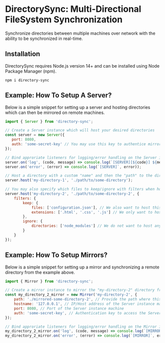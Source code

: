 # DirectorySync: Multi-Directional FileSystem Synchronization
Synchronize directories between multiple machines over network with the ability to be synchronized in real-time.

## Installation
DirectorySync requires Node.js version 14+ and can be installed using Node Package Manager (npm).
```
npm i directory-sync
```

## Example: How To Setup A Server?
Below is a simple snippet for setting up a server and hosting directories which can then be mirrored on remote machines.

```javascript
import { Server } from 'directory-sync';

// Create a Server instance which will host your desired directories
const server = new Server({
   port: 8080,
   auth: 'some-secret-key' // You may use this key to authentice mirrors
});

// Bind approriate listeners for logging/error handling on the Server instance
server.on('log', (code, message) => console.log(`[SERVER][${code}] ${message}`));
server.on('error', (error) => console.log(`[SERVER]`, error));

// Host a directory with a custom "name" and then the "path" to the directory on your system
server.host('my-directory-1', './path/to/some-directory');

// You may also specify which files to keep/ignore with filters when hosting a directory
server.host('my-directory-2', './path/to/some-directory-2', {
    filters: {
        keep: {
            files: ['configuration.json'], // We also want to host this one configuration.json file
            extensions: ['.html', '.css', '.js'] // We only want to host HTML, CSS & JS files
        },
        ignore: {
            directories: ['node_modules'] // We do not want to host any files from node modules
        }
    }
});
```

## Example: How To Setup Mirrors?
Below is a simple snippet for setting up a mirror and synchronizing a remote directory from the example above.

```javascript
import { Mirror } from 'directory-sync';

// Create a mirror instance to mirror the "my-directory-2" directory from above example
const my_directory_2_mirror = new Mirror('my-directory-2', {
    path: './mirrored-some-directory-2', // Provide the path where this directory should be mirrored
    hostname: '127.0.0.1', // IP/Host address of the Server instance machine
    port: 8080, // Port of the Server instance machine
    auth: 'some-secret-key', // Authentication key to access the Server instance
});

// Bind approriate listeners for logging/error handling on the Mirror instance
my_directory_2_mirror.on('log', (code, message) => console.log(`[MIRROR][${code}] ${message}`));
my_directory_2_mirror.on('error', (error) => console.log(`[MIRROR]`, error));
```
